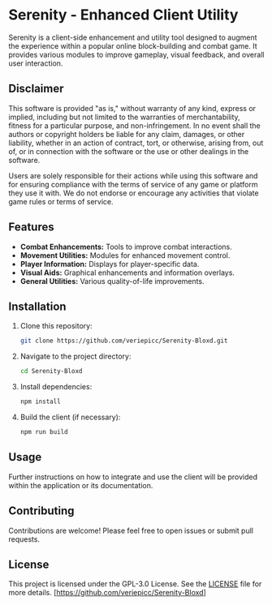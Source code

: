 # Serenity - Enhanced Client Utility

Serenity is a client-side enhancement and utility tool designed to augment the experience within a popular online block-building and combat game. It provides various modules to improve gameplay, visual feedback, and overall user interaction.

## Disclaimer

This software is provided "as is," without warranty of any kind, express or implied, including but not limited to the warranties of merchantability, fitness for a particular purpose, and non-infringement. In no event shall the authors or copyright holders be liable for any claim, damages, or other liability, whether in an action of contract, tort, or otherwise, arising from, out of, or in connection with the software or the use or other dealings in the software.

Users are solely responsible for their actions while using this software and for ensuring compliance with the terms of service of any game or platform they use it with. We do not endorse or encourage any activities that violate game rules or terms of service.

## Features

*   **Combat Enhancements:** Tools to improve combat interactions.
*   **Movement Utilities:** Modules for enhanced movement control.
*   **Player Information:** Displays for player-specific data.
*   **Visual Aids:** Graphical enhancements and information overlays.
*   **General Utilities:** Various quality-of-life improvements.

## Installation

1.  Clone this repository:
    ```bash
    git clone https://github.com/veriepicc/Serenity-Bloxd.git
    ```
2.  Navigate to the project directory:
    ```bash
    cd Serenity-Bloxd
    ```
3.  Install dependencies:
    ```bash
    npm install
    ```
4.  Build the client (if necessary):
    ```bash
    npm run build
    ```

## Usage

Further instructions on how to integrate and use the client will be provided within the application or its documentation.

## Contributing

Contributions are welcome! Please feel free to open issues or submit pull requests.

## License

This project is licensed under the GPL-3.0 License. See the [LICENSE](https://github.com/veriepicc/Serenity-Bloxd/blob/main/LICENSE) file for more details. [https://github.com/veriepicc/Serenity-Bloxd] 